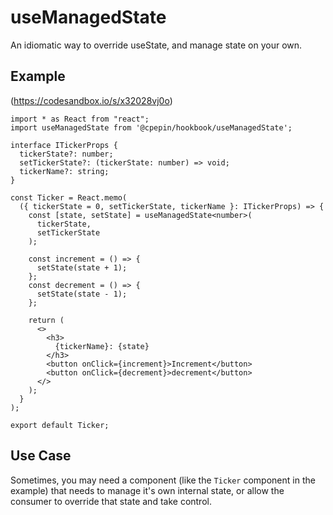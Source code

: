 # useManagedState
An idiomatic way to override useState, and manage state on your own.

## Example
(https://codesandbox.io/s/x32028vj0o)
```tsx
import * as React from "react";
import useManagedState from '@cpepin/hookbook/useManagedState';

interface ITickerProps {
  tickerState?: number;
  setTickerState?: (tickerState: number) => void;
  tickerName?: string;
}

const Ticker = React.memo(
  ({ tickerState = 0, setTickerState, tickerName }: ITickerProps) => {
    const [state, setState] = useManagedState<number>(
      tickerState,
      setTickerState
    );

    const increment = () => {
      setState(state + 1);
    };
    const decrement = () => {
      setState(state - 1);
    };

    return (
      <>
        <h3>
          {tickerName}: {state}
        </h3>
        <button onClick={increment}>Increment</button>
        <button onClick={decrement}>decrement</button>
      </>
    );
  }
);

export default Ticker;
```

## Use Case
Sometimes, you may need a component (like the `Ticker` component in the example)
that needs to manage it's own internal state, or allow the consumer to override that state and take control.